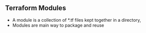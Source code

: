 ## Terraform Modules
- A module is a collection of *.tf files kept together in a directory,
- Modules are main way to package and reuse 
